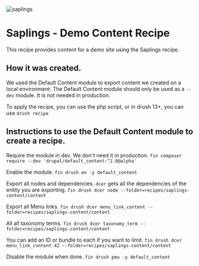 ![saplings](https://github.com/kanopi/saplings/assets/5177009/a6377e32-deb2-49d8-873a-f3dd5a36fa7c)

# Saplings - Demo Content Recipe

This recipe provides content for a demo site using the Saplings recipe.

## How it was created.

We used the Default Content module to export content we created on a local
environment.  The Default Content module should only be used as a `--dev`
module. It is not needed in production.

To apply the recipe, you can use the php script, or in drush 13+, you can use
`drush recipe`

## Instructions to use the Default Content module to create a recipe.

Require the module in dev. We don't need it in production.
`fin composer require --dev 'drupal/default_content:^2.0@alpha'`

Enable the module.
`fin drush en -y default_content`

Export all nodes and dependencies.
`dcer` gets all the dependencies of the entity you are exporting.
`fin drush dcer node --folder=recipes/saplings-content/content`

Export all Menu links.
`fin drush dcer menu_link_content --folder=recipes/saplings-content/content`

All all taxonomy terms.
`fin drush dcer taxonomy_term --folder=recipes/saplings-content/content`

You can add an ID or bundle to each if you want to limit.
`fin drush dcer menu_link_content 42 --folder=recipes/saplings-content/content`

Disable the module when done.
`fin drush pmu -y default_content`

